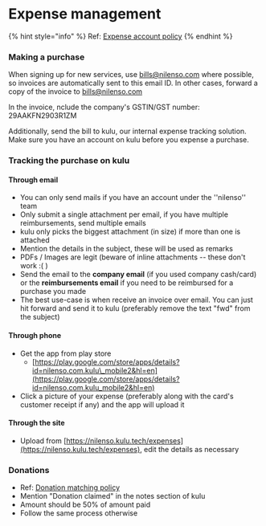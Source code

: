 # Expense management

{% hint style="info" %}
Ref: [Expense account policy](https://app.gitbook.com/@nilenso/s/playbook/~/edit/drafts/-LlF1l1IVjLjKpmIF5fu/policy/expense-account)
{% endhint %}

### Making a purchase

When signing up for new services, use bills@nilenso.com where possible, so invoices are automatically sent to this email ID. In other cases, forward a copy of the invoice to bills@nilenso.com

In the invoice, nclude the company's GSTIN/GST number: 29AAKFN2903R1ZM

Additionally, send the bill to kulu, our internal expense tracking solution. Make sure you have an account on kulu before you expense a purchase.

### Tracking the purchase on kulu

#### Through email

* You can only send mails if you have an account under the ''nilenso'' team
* Only submit a single attachment per email, if you have multiple reimbursements, send multiple emails
* kulu only picks the biggest attachment \(in size\) if more than one is attached
* Mention the details in the subject, these will be used as remarks
* PDFs / Images are legit \(beware of inline attachments -- these don't work :\( \)
* Send the email to the **company email** \(if you used company cash/card\) or the **reimbursements email** if you need to be reimbursed for a purchase you made
* The best use-case is when receive an invoice over email. You can just hit forward and send it to kulu \(preferably remove the text "fwd" from the subject\)

#### Through phone

* Get the app from play store 
  * [https://play.google.com/store/apps/details?id=nilenso.com.kulu\_mobile2&hl=en](https://play.google.com/store/apps/details?id=nilenso.com.kulu_mobile2&hl=en)
* Click a picture of your expense \(preferably along with the card's customer receipt if any\) and the app will upload it

#### Through the site

* Upload from [https://nilenso.kulu.tech/expenses](https://nilenso.kulu.tech/expenses), edit the details as necessary

### Donations

* Ref: [Donation matching policy](https://app.gitbook.com/@nilenso/s/playbook/~/edit/drafts/-LlF1l1IVjLjKpmIF5fu/policy/tbd-donation)
* Mention "Donation claimed" in the notes section of kulu
* Amount should be 50% of amount paid
* Follow the same process otherwise



